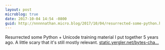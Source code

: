 ```yaml
---
layout: post
microblog: true
date: 2017-10-04 14:54 -0800
guid: http://nnnnnathan.micro.blog/2017/10/04/resurrected-some-python.html
---
```

Resurrected some Python + Unicode training material I put together 5 years ago. A little scary that it's still mostly relevant. [static.yergler.net/bytes-cha...](http://static.yergler.net/bytes-chars-codecs-strings/)
